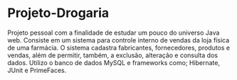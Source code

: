 # Projeto-Drogaria
Projeto pessoal com a finalidade de estudar um pouco do universo Java web. Consiste em um sistema para controle interno de vendas da loja física de uma farmácia. O sistema cadastra fabricantes, fornecedores, produtos e vendas, além de permitir, também, a exclusão, alteração e consulta dos dados. Utilizo o banco de dados MySQL e frameworks como; Hibernate, JUnit e PrimeFaces.
